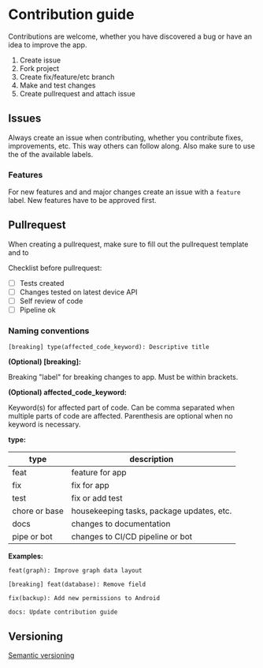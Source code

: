 # Contribution guide

Contributions are welcome, whether you have discovered a bug or have an idea to improve the app.

1. Create issue
2. Fork project
3. Create fix/feature/etc branch
4. Make and test changes
5. Create pullrequest and attach issue

## Issues

Always create an issue when contributing, whether you contribute fixes, improvements, etc. This way others can follow along. Also make sure to use the of the available labels.

### Features

For new features and and major changes create an issue with a `feature` label. New features have to be approved first.

## Pullrequest

When creating a pullrequest, make sure to fill out the pullrequest template and to

Checklist before pullrequest:

- [ ] Tests created
- [ ] Changes tested on latest device API
- [ ] Self review of code
- [ ] Pipeline ok

### Naming conventions

`[breaking] type(affected_code_keyword): Descriptive title`

**(Optional) [breaking]:**

Breaking "label" for breaking changes to app. Must be within brackets.

**(Optional) affected_code_keyword:**

Keyword(s) for affected part of code. Can be comma separated when multiple parts of code are affected. Parenthesis are optional when no keyword is necessary.

**type:**

| type          | description                               |
| ------------- | ----------------------------------------- |
| feat          | feature for app                           |
| fix           | fix for app                               |
| test          | fix or add test                           |
| chore or base | housekeeping tasks, package updates, etc. |
| docs          | changes to documentation                  |
| pipe or bot   | changes to CI/CD pipeline or bot          |

**Examples:**

`feat(graph): Improve graph data layout`

`[breaking] feat(database): Remove field`

`fix(backup): Add new permissions to Android`

`docs: Update contribution guide`

## Versioning

[Semantic versioning](https://semver.org/)
